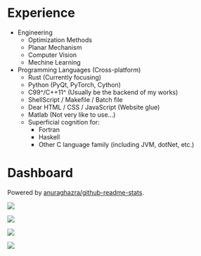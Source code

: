 # Experience

+ Engineering
  + Optimization Methods
  + Planar Mechanism
  + Computer Vision
  + Mechine Learning
+ Programming Languages (Cross-platform)
  + Rust (Currently focusing)
  + Python (PyQt, PyTorch, Cython)
  + C99^/C++11^ (Usually be the backend of my works)
  + ShellScript / Makefile / Batch file
  + Dear HTML / CSS / JavaScript (Website glue)
  + Matlab (Not very like to use...)
  + Superficial cognition for:
    + Fortran
    + Haskell
    + Other C language family (including JVM, dotNet, etc.)

# Dashboard

Powered by [anuraghazra/github-readme-stats](https://github.com/anuraghazra/github-readme-stats).

![](https://github-readme-stats.vercel.app/api?username=KmolYuan&show_icons=true&include_all_commits=true)

![](https://github-readme-stats.vercel.app/api?username=KmolYuan&show_icons=true&hide_title=true&hide=stars,prs,issues,contribs)

![](https://github-readme-stats.vercel.app/api/top-langs/?username=KmolYuan&langs_count=6&layout=compact)

![](https://github-readme-stats.vercel.app/api/wakatime?username=KmolYuan&layout=compact)
